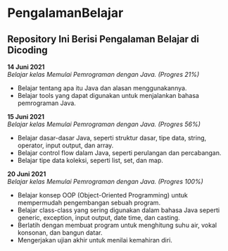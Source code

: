 # PengalamanBelajar  
Repository Ini Berisi Pengalaman Belajar di Dicoding
--

**14 Juni 2021**  
*Belajar kelas Memulai Pemrograman dengan Java. (Progres 21%)*
  * Belajar tentang apa itu Java dan alasan menggunakannya.
  * Belajar tools yang dapat digunakan untuk menjalankan bahasa pemrograman Java.

**15 Juni 2021**  
*Belajar kelas Memulai Pemrograman dengan Java. (Progres 56%)*
  + Belajar dasar-dasar Java, seperti struktur dasar, tipe data, string, operator, input output, dan array.
  + Belajar control flow dalam Java, seperti perulangan dan percabangan.
  + Belajar tipe data koleksi, seperti list, set, dan map.

**20 Juni 2021**  
*Belajar kelas Memulai Pemrograman dengan Java. (Progres 100%)*
  - Belajar konsep OOP (Object-Oriented Programming) untuk mempermudah pengembangan sebuah program.
  - Belajar class-class yang sering digunakan dalam bahasa Java seperti generic, exception, input output, date time, dan casting. 
  - Berlatih dengan membuat program untuk menghitung suhu air, vokal konsonan, dan bangun datar. 
  - Mengerjakan ujian akhir untuk menilai kemahiran diri.
